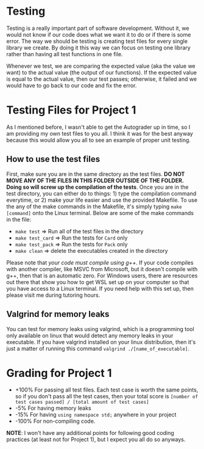 # Testing
Testing is a really important part of software development. Without it, we would not know if our code does what we want it to do or if there is some error. The way we should be testing is creating test files for every single library we create. By doing it this way we can focus on testing one library rather than having all test functions in one file.

Whenever we test, we are comparing the expected value (aka the value we want) to the actual value (the output of our functions). If the expected value is equal to the actual value, then our test passes; otherwise, it failed and we would have to go back to our code and fix the error.

# Testing Files for Project 1
As I mentioned before, I wasn't able to get the Autograder up in time, so I am providing my own test files to you all. I think it was for the best anyway because this would allow you all to see an example of proper unit testing. 

## How to use the test files
First, make sure you are in the same directory as the test files. **DO NOT MOVE ANY OF THE FILES IN THIS FOLDER OUTSIDE OF THE FOLDER. Doing so will screw up the compilation of the tests**. Once you are in the test directory, you can either do to things: 1) type the compilation command everytime, or 2) make your life easier and use the provided Makefile. To use the any of the make commands in the Makefile, it's simply typing `make [command]` onto the Linux terminal. Below are some of the make commands in the file:
- `make test` => Run all of the test files in the directory
- `make test_card` => Run the tests for `Card` only
- `make test_pack` => Run the tests for `Pack` only
- `make clean` => delete the executables created in the directory

Please note that _your code must compile using g++_. If your code compiles with another compiler, like MSVC from Microsoft, but it doesn't compile with g++, then that is an automatic zero. For Windows users, there are resources out there that show you how to get WSL set up on your computer so that you have access to a Linux terminal. If you need help with this set up, then please visit me during tutoring hours.

## Valgrind for memory leaks
You can test for memory leaks using valgrind, which is a programming tool only available on linux that would detect any memory leaks in your executable. If you have valgrind installed on your linux distribution, then it's just a matter of running this command `valgrind ./[name_of_executable]`.

# Grading for Project 1
- +100% For passing all test files. Each test case is worth the same points, so if you don't pass all the test cases, then your total score is `[number of test cases passed] / [total amount of test cases]`
- -5% For having memory leaks
- -15% For having `using namespace std;` anywhere in your project
- -100% For non-compiling code.

**NOTE**: I won't have any additional points for following good coding practices (at least not for Project 1), but I expect you all do so anyways. 
